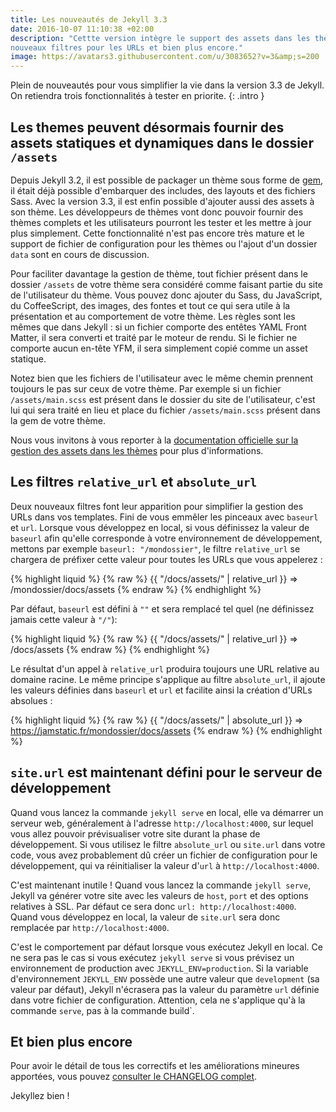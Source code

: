 ```yaml
---
title: Les nouveautés de Jekyll 3.3
date: 2016-10-07 11:10:38 +02:00
description: "Cettte version intègre le support des assets dans les thèmes, de
nouveaux filtres pour les URLs et bien plus encore."
image: https://avatars3.githubusercontent.com/u/3083652?v=3&amp;s=200
---
```


Plein de nouveautés pour vous simplifier la vie dans la version 3.3 de Jekyll.
On retiendra trois fonctionnalités à tester en priorite.
{: .intro }

## Les themes peuvent désormais fournir des assets statiques et dynamiques dans le dossier `/assets`

Depuis Jekyll 3.2, il est possible de packager un thème sous forme de
[gem](http://guides.rubygems.org/), il était déjà possible d'embarquer des
includes, des layouts et des fichiers Sass. Avec la version 3.3, il est enfin
possible d'ajouter aussi des assets à son thème. Les développeurs de thèmes vont
donc pouvoir fournir des thèmes complets et les utilisateurs pourront les tester
et les mettre à jour plus simplement. Cette fonctionnalité n'est pas encore très
mature et le support de fichier de configuration pour les thèmes ou l'ajout d'un
dossier `data` sont en cours de discussion.

Pour faciliter davantage la gestion de thème, tout fichier présent dans le
dossier `/assets` de votre thème sera considéré comme faisant partie du site de
l'utilisateur du thème. Vous pouvez donc ajouter du Sass, du JavaScript, du
CoffeeScript, des images, des fontes et tout ce qui sera utile à la présentation
et au comportement de votre thème. Les règles sont les mêmes que dans Jekyll :
si un fichier comporte des entêtes YAML Front Matter, il sera converti et traité
par le moteur de rendu. Si le fichier ne comporte aucun en-tête YFM, il sera
simplement copié comme un asset statique.

Notez bien que les fichiers de l'utilisateur avec le même chemin prennent
toujours le pas sur ceux de votre thème. Par exemple si un fichier
`/assets/main.scss` est présent dans le dossier du site de l'utilisateur, c'est
lui qui sera traité en lieu et place du fichier `/assets/main.scss` présent dans
la gem de votre thème.

Nous vous invitons à vous reporter à la [documentation officielle sur la gestion
des assets dans les thèmes](https://jekyllrb.com/docs/themes/#assets) pour plus
d'informations.

## Les filtres `relative_url` et `absolute_url`

Deux nouveaux filtres font leur apparition pour simplifier la gestion des URLs
dans vos templates. Fini de vous emmêler les pinceaux avec `baseurl` et `url`.
Lorsque vous développez en local, si vous définissez la valeur de `baseurl` afin
qu'elle corresponde à votre environnement de développement, mettons par exemple
`baseurl: "/mondossier"`, le filtre `relative_url` se chargera de préfixer cette
valeur pour toutes les URLs que vous appelerez :

{% highlight liquid %}
{% raw %}
{{ "/docs/assets/" | relative_url }} => /mondossier/docs/assets
{% endraw %}
{% endhighlight %}

Par défaut, `baseurl` est défini à `""` et sera remplacé tel quel (ne définissez
jamais cette valeur à `"/"`):

{% highlight liquid %}
{% raw %}
{{ "/docs/assets/" | relative_url }} => /docs/assets
{% endraw %}
{% endhighlight %}

Le résultat d'un appel à `relative_url` produira toujours une URL relative au
domaine racine. Le même principe s'applique au filtre `absolute_url`, il ajoute
les valeurs définies dans `baseurl` et `url` et facilite ainsi la création
d'URLs absolues :

{% highlight liquid %}
{% raw %}
{{ "/docs/assets/" | absolute_url }} => https://jamstatic.fr/mondossier/docs/assets
{% endraw %}
{% endhighlight %}

## `site.url` est maintenant défini pour le serveur de développement

Quand vous lancez la commande `jekyll serve` en local, elle va démarrer un
serveur web, généralement à l'adresse `http://localhost:4000`, sur lequel vous
allez pouvoir prévisualiser votre site durant la phase de développement. Si vous
utilisez le filtre `absolute_url` ou `site.url` dans votre code, vous avez
probablement dû créer un fichier de configuration pour le développement, qui va
réinitialiser la valeur d'`url` à `http://localhost:4000`.

C'est maintenant inutile ! Quand vous lancez la commande `jekyll serve`, Jekyll
va générer votre site avec les valeurs de `host`, `port` et des options
relatives à SSL. Par défaut ce sera donc `url: http://localhost:4000`. Quand
vous développez en local, la valeur de `site.url` sera donc remplacée par
`http://localhost:4000`.

C'est le comportement par défaut lorsque vous exécutez Jekyll en local. Ce ne
sera pas le cas si vous exécutez `jekyll serve` si vous prévisez un
environnement de production avec `JEKYLL_ENV=production`. Si la variable
d'environnement `JEKYLL_ENV` possède une autre valeur que `development` (sa
valeur par défaut), Jekyll n'écrasera pas la valeur du paramètre `url` définie
dans votre fichier de configuration. Attention, cela ne s'applique qu'à la
commande `serve`, pas à la commande build\`.

## Et bien plus encore

Pour avoir le détail de tous les correctifs et les améliorations mineures
apportées, vous pouvez [consulter le CHANGELOG
complet](https://jekyllrb.com/docs/history/#v3-3-0).

Jekyllez bien !
